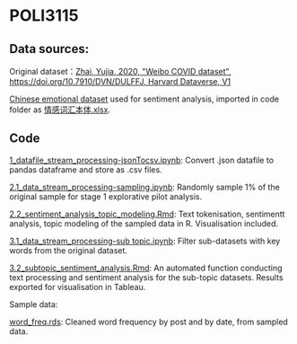 # POLI3115

## Data sources:

Original dataset：[Zhai, Yujia, 2020, "Weibo COVID dataset", https://doi.org/10.7910/DVN/DULFFJ, Harvard Dataverse, V1](https://dataverse.harvard.edu/dataset.xhtml?persistentId=doi:10.7910/DVN/DULFFJ)

[Chinese emotional dataset](http://ir.dlut.edu.cn/info/1013/1142.htm) used for sentiment analysis, imported in code folder as [情感词汇本体.xlsx](https://github.com/Yvonne27Jin/POLI3115/blob/main/code/情感词汇本体.xlsx).



## Code

[1_datafile_stream_processing-jsonTocsv.ipynb](https://github.com/Yvonne27Jin/POLI3115/blob/main/code/1_datafile_stream_processing-jsonTocsv.ipynb): Convert .json datafile to pandas dataframe and store as .csv files.

[2.1_data_stream_processing-sampling.ipynb](https://github.com/Yvonne27Jin/POLI3115/blob/main/code/2.1_data_stream_processing-sampling.ipynb): Randomly sample 1% of the original sample for stage 1 explorative pilot analysis.

[2.2_sentiment_analysis_topic_modeling.Rmd](https://github.com/Yvonne27Jin/POLI3115/blob/main/code/2.2_sentiment_analysis_topic_modeling.Rmd): Text tokenisation, sentimentt analysis, topic modeling of the sampled data in R. Visualisation included.

[3.1_data_stream_processing-sub topic.ipynb](https://github.com/Yvonne27Jin/POLI3115/blob/main/code/3.1_data_stream_processing-subtopic.ipynb): Filter sub-datasets with key words from the original dataset.

[3.2_subtopic_sentiment_analysis.Rmd](https://github.com/Yvonne27Jin/POLI3115/blob/main/code/3.2_subtopic_sentiment_analysis.Rmd): An automated function conducting text processing and sentiment analysis for the sub-topic datasets. Results exported for visualisation in Tableau.



Sample data:

[word_freq.rds](https://github.com/Yvonne27Jin/POLI3115/blob/main/code/word_freq.rds): Cleaned word frequency by post and by date, from sampled data.



